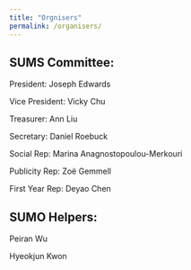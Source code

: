 ```yaml
---
title: "Orgnisers"
permalink: /organisers/
---
```


## SUMS Committee: 

President: Joseph Edwards 

Vice President: Vicky Chu 

Treasurer: Ann Liu 

Secretary: Daniel Roebuck 

Social Rep: Marina Anagnostopoulou-Merkouri 

Publicity Rep: Zoë Gemmell 

First Year Rep: Deyao Chen 
 

## SUMO Helpers: 

Peiran Wu 

Hyeokjun Kwon 